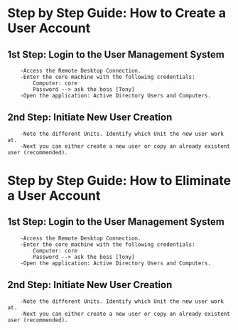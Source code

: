 # Step by Step Guide: How to Create a User Account

## 1st Step: Login to the User Management System

``` 
    -Access the Remote Desktop Connection.
    -Enter the core machine with the following credentials:
        Computer: core
        Password --> ask the boss [Tony]
    -Open the application: Active Directory Users and Computers.
```

## 2nd Step: Initiate New User Creation

```
    -Note the different Units. Identify which Unit the new user work at.
    -Next you can either create a new user or copy an already existent user (recommended).
```



# Step by Step Guide: How to Eliminate a User Account

## 1st Step: Login to the User Management System

``` 
    -Access the Remote Desktop Connection.
    -Enter the core machine with the following credentials:
        Computer: core
        Password --> ask the boss [Tony]
    -Open the application: Active Directory Users and Computers.
```

## 2nd Step: Initiate New User Creation

```
    -Note the different Units. Identify which Unit the new user work at.
    -Next you can either create a new user or copy an already existent user (recommended).
```
